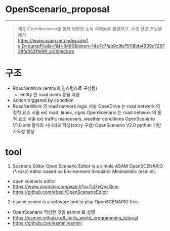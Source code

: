 # OpenScenario_proposal

------------
> 개요
OpenScenario를 통해 다양한 동적 객체들을 생성하고, 주행 관련 거동을 해석<br/>
https://www.asam.net/index.php?eID=dumpFile&t=f&f=3460&token=14e7c7fab9c9b75118bb4939c725738fa0521fe9#_architecture
>
>
>
>
>
>

# 구조
  * RoadNetWork (entity의 인스턴스로 구성됨)
    * entity 란 road users 등을 지칭
  * Action triggered by condition
  * RoadNetWork 의 road network logic 서술
  OpenDrive 는 road network 의 정적 요소 서술 ex) road, lanes, signs
  OpenScenario 는 road network 의 동적 요소 서술 ex) traffic maneuvers, weather conditions
  OpenScenario V1.0 xml 형식의 시나리오 작성(story 구성)
  OpenScenario V2.0 python 기반 가독성 향상 
  



# tool
1. Scenario Editor 
Open Scenario Editor is a simple ASAM OpenSCENARIO (*.xosc) editor based on Environment Simulator Minimalistic (esmini).
  * open scenario editor
  * https://www.youtube.com/watch?v=7id7vQpcQmg
  * https://github.com/ebadi/OpenScenarioEditor

2. esmini 
esmini is a software tool to play OpenSCENARIO files
  * OpenScenario 작성한 것을 esmini 로 실행
  * https://esmini.github.io/#_hello_world_programming_tutorial
  * https://github.com/esmini/esmini
  
  
  

  
